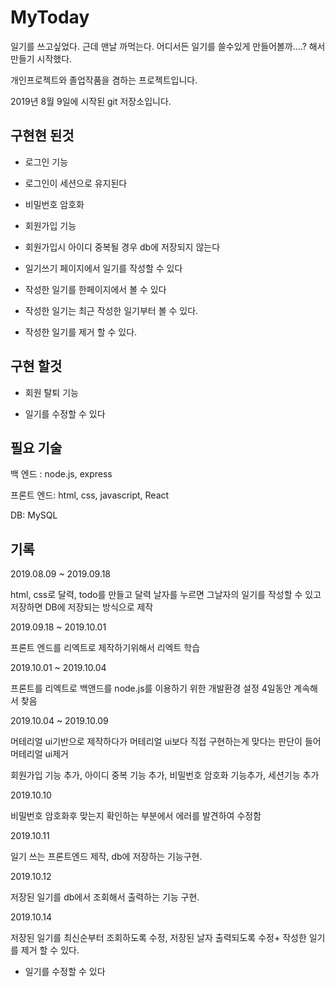 
# MyToday


일기를 쓰고싶었다. 근데 맨날 까먹는다. 어디서든 일기를 쓸수있게 만들어볼까....? 해서 만들기 시작했다.

개인프로젝트와 졸업작품을 겸하는 프로젝트입니다.

2019년 8월 9일에 시작된 git 저장소입니다.


## 구현현 된것

- 로그인 기능 

- 로그인이 세션으로 유지된다

- 비밀번호 암호화

- 회원가입 기능

- 회원가입시 아이디 중복될 경우 db에 저장되지 않는다

- 일기쓰기 페이지에서 일기를 작성할 수 있다

- 작성한 일기를 한페이지에서 볼 수 있다

- 작성한 일기는 최근 작성한 일기부터 볼 수 있다.

- 작성한 일기를 제거 할 수 있다.



## 구현 할것

+ 회원 탈퇴 기능

+ 일기를 수정할 수 있다



## 필요 기술

백 엔드 : node.js, express

프론트 엔드: html, css, javascript, React

DB: MySQL

## 기록

2019.08.09 ~ 2019.09.18

html, css로 달력, todo를 만들고 달력 날자를 누르면 그날자의 일기를 작성할 수 있고 저장하면 DB에 저장되는 방식으로 제작

2019.09.18 ~ 2019.10.01

프론트 엔드를 리엑트로 제작하기위해서 리엑트 학습

2019.10.01 ~ 2019.10.04

프론트를 리엑트로 백앤드를 node.js를 이용하기 위한 개발환경 설정 4일동안 계속해서 찾음

2019.10.04 ~ 2019.10.09

머테리얼 ui기반으로 제작하다가 머테리얼 ui보다 직접 구현하는게 맞다는 판단이 들어 머테리얼 ui제거

회원가입 기능 추가, 아이디 중복 기능 추가, 비밀번호 암호화 기능추가, 세션기능 추가

2019.10.10

비밀번호 암호화후 맞는지 확인하는 부분에서 에러를 발견하여 수정함

2019.10.11

일기 쓰는 프론트엔드 제작, db에 저장하는 기능구현.

2019.10.12

저장된 일기를 db에서 조회해서 출력하는 기능 구현.

2019.10.14

저장된 일기를 최신순부터 조회하도록 수정, 저장된 날자 출력되도록 수정+ 작성한 일기를 제거 할 수 있다.

+ 일기를 수정할 수 있다



